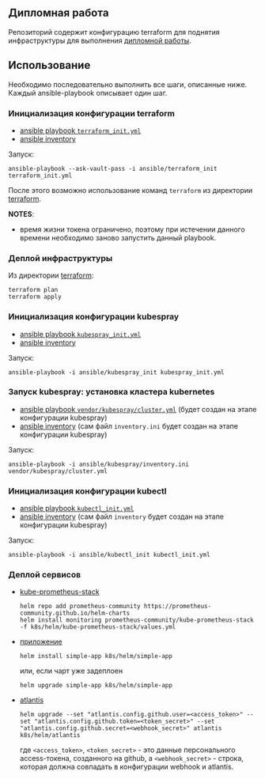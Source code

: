 ## Дипломная работа

Репозиторий содержит конфигурацию terraform для поднятия инфраструктуры для выполнения [дипломной работы](https://github.com/Dannecron/netology-devops/blob/main/src/graduate_work/readme.md).

## Использование

Необходимо последовательно выполнить все шаги, описанные ниже. Каждый ansible-playbook описывает один шаг.

### Инициализация конфигурации terraform

* [ansible playbook `terraform_init.yml`](/terraform_init.yml)
* [ansible inventory](/ansible/terraform_init)

Запуск:

```shell
ansible-playbook --ask-vault-pass -i ansible/terraform_init terraform_init.yml
```

После этого возможно использование команд `terraform` из директории [terraform](/terraform).

__NOTES__:
* время жизни токена ограничено, поэтому при истечении данного времени необходимо заново запустить данный playbook.

### Деплой инфраструктуры

Из директории [terraform](./terraform):

```shell
terraform plan
terraform apply
```

### Инициализация конфигурации kubespray

* [ansible playbook `kubespray_init.yml`](/kubespray_init.yml)
* [ansible inventory](/ansible/kubespray_init)

Запуск:

```shell
ansible-playbook -i ansible/kubespray_init kubespray_init.yml
```

### Запуск kubespray: установка кластера kubernetes

* [ansible playbook `vendor/kubespray/cluster.yml`](/vendor/kubespray/cluster.yml) (будет создан на этапе конфигурации kubespray)
* [ansible inventory](/ansible/kubespray) (сам файл `inventory.ini` будет создан на этапе конфигурации kubespray)

Запуск:

```shell
ansible-playbook -i ansible/kubespray/inventory.ini vendor/kubespray/cluster.yml
```

### Инициализация конфигурации kubectl

* [ansible playbook `kubectl_init.yml`](/kubectl_init.yml)
* [ansible inventory](/ansible/kubectl_init) (сам файл `inventory` будет создан на этапе конфигурации kubespray)

Запуск:

```shell
ansible-playbook -i ansible/kubectl_init kubectl_init.yml
```

### Деплой сервисов

* [kube-prometheus-stack](https://artifacthub.io/packages/helm/prometheus-community/kube-prometheus-stack)

    ```shell
    helm repo add prometheus-community https://prometheus-community.github.io/helm-charts
    helm install monitoring prometheus-community/kube-prometheus-stack -f k8s/helm/kube-prometheus-stack/values.yml
    ```
* [приложение](https://github.com/Dannecron/parcel-example-neko)

    ```shell
    helm install simple-app k8s/helm/simple-app
    ```
    или, если чарт уже задеплоен
    ```shell
    helm upgrade simple-app k8s/helm/simple-app
    ```
* [atlantis](https://www.runatlantis.io)

    ```shell
    helm upgrade --set "atlantis.config.github.user=<access_token>" --set "atlantis.config.github.token=<token_secret>" --set "atlantis.config.github.secret=<webhook_secret>" atlantis k8s/helm/atlantis
    ```
  
    где `<access_token>`, `<token_secret>` - это данные персонального access-токена, созданного на github,
    а `<webhook_secret>` - строка, которая должна совпадать в конфигурации webhook и atlantis.
